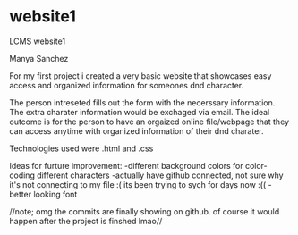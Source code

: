 # website1
LCMS website1

Manya Sanchez

For my first project i created a very basic website that showcases  easy access and organized information for someones dnd character. 

The person intreseted fills out the form with the necerssary information. The extra charater information would be
exchaged via email. The ideal outcome is for the person to have an orgaized online file/webpage that they can access anytime with organized information of their dnd charater.

Technologies used were .html and .css

Ideas for furture improvement:
-different background colors for color-coding different characters
-actually have github connected, not sure why it's not connecting to my file :( its been trying to sych for days now :((
-better looking font

//note; omg the commits are finally showing on github. of course it would happen after the project is finshed lmao//